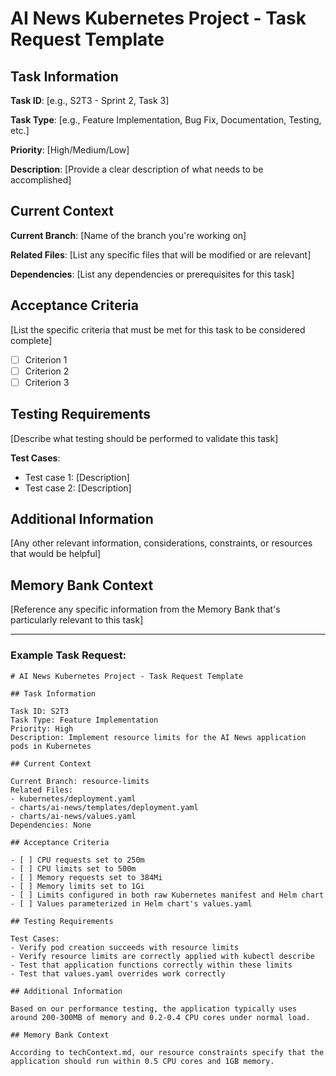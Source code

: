 # AI News Kubernetes Project - Task Request Template

## Task Information

**Task ID**: [e.g., S2T3 - Sprint 2, Task 3]

**Task Type**: [e.g., Feature Implementation, Bug Fix, Documentation, Testing, etc.]

**Priority**: [High/Medium/Low]

**Description**: 
[Provide a clear description of what needs to be accomplished]

## Current Context

**Current Branch**: [Name of the branch you're working on]

**Related Files**: [List any specific files that will be modified or are relevant]

**Dependencies**: [List any dependencies or prerequisites for this task]

## Acceptance Criteria

[List the specific criteria that must be met for this task to be considered complete]

- [ ] Criterion 1
- [ ] Criterion 2
- [ ] Criterion 3

## Testing Requirements

[Describe what testing should be performed to validate this task]

**Test Cases**:
- Test case 1: [Description]
- Test case 2: [Description]

## Additional Information

[Any other relevant information, considerations, constraints, or resources that would be helpful]

## Memory Bank Context

[Reference any specific information from the Memory Bank that's particularly relevant to this task]

---

### Example Task Request:

```
# AI News Kubernetes Project - Task Request Template

## Task Information

Task ID: S2T3
Task Type: Feature Implementation
Priority: High
Description: Implement resource limits for the AI News application pods in Kubernetes

## Current Context

Current Branch: resource-limits
Related Files: 
- kubernetes/deployment.yaml
- charts/ai-news/templates/deployment.yaml
- charts/ai-news/values.yaml
Dependencies: None

## Acceptance Criteria

- [ ] CPU requests set to 250m
- [ ] CPU limits set to 500m
- [ ] Memory requests set to 384Mi
- [ ] Memory limits set to 1Gi
- [ ] Limits configured in both raw Kubernetes manifest and Helm chart
- [ ] Values parameterized in Helm chart's values.yaml

## Testing Requirements

Test Cases:
- Verify pod creation succeeds with resource limits
- Verify resource limits are correctly applied with kubectl describe
- Test that application functions correctly within these limits
- Test that values.yaml overrides work correctly

## Additional Information

Based on our performance testing, the application typically uses around 200-300MB of memory and 0.2-0.4 CPU cores under normal load.

## Memory Bank Context

According to techContext.md, our resource constraints specify that the application should run within 0.5 CPU cores and 1GB memory.
